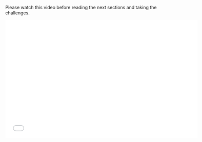 Please watch this video before reading the next sections and taking the challenges.

<div class="video">
<div class="video-wrapper">
<iframe src="//player.vimeo.com/video/138170247" width="600" height="370" frameborder="0" webkitallowfullscreen mozallowflscreen allowfullscreen></iframe>
</div>
</div>


